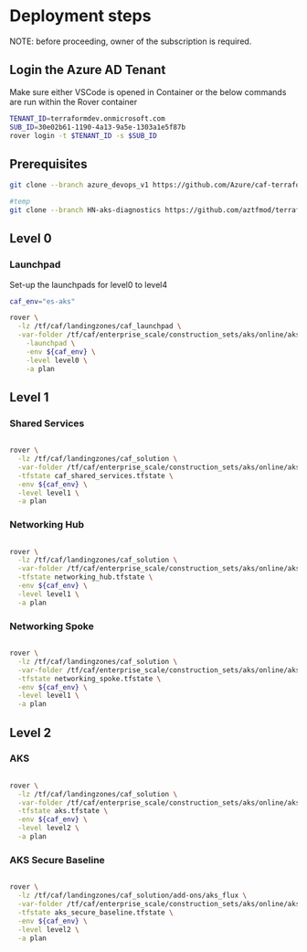 # Deployment steps

NOTE: before proceeding, owner of the subscription is required.

## Login the Azure AD Tenant

Make sure either VSCode is opened in Container or the below commands are run within the Rover container

```bash
TENANT_ID=terraformdev.onmicrosoft.com
SUB_ID=30e02b61-1190-4a13-9a5e-1303a1e5f87b
rover login -t $TENANT_ID -s $SUB_ID
```

## Prerequisites

```bash
git clone --branch azure_devops_v1 https://github.com/Azure/caf-terraform-landingzones.git /tf/caf/landingzones

#temp
git clone --branch HN-aks-diagnostics https://github.com/aztfmod/terraform-azurerm-caf.git /tf/caf/public
```

## Level 0

### Launchpad
Set-up the launchpads for level0 to level4

```bash
caf_env="es-aks"

rover \
  -lz /tf/caf/landingzones/caf_launchpad \
  -var-folder /tf/caf/enterprise_scale/construction_sets/aks/online/aks_secure_baseline/landingzone/configuration/level0/launchpad \
    -launchpad \
    -env ${caf_env} \
    -level level0 \
    -a plan
```
## Level 1

### Shared Services

```bash

rover \
  -lz /tf/caf/landingzones/caf_solution \
  -var-folder /tf/caf/enterprise_scale/construction_sets/aks/online/aks_secure_baseline/landingzone/configuration/level1/shared_services \
  -tfstate caf_shared_services.tfstate \
  -env ${caf_env} \
  -level level1 \
  -a plan

```
### Networking Hub

```bash

rover \
  -lz /tf/caf/landingzones/caf_solution \
  -var-folder /tf/caf/enterprise_scale/construction_sets/aks/online/aks_secure_baseline/landingzone/configuration/level1/networking_hub \
  -tfstate networking_hub.tfstate \
  -env ${caf_env} \
  -level level1 \
  -a plan

```

### Networking Spoke

```bash

rover \
  -lz /tf/caf/landingzones/caf_solution \
  -var-folder /tf/caf/enterprise_scale/construction_sets/aks/online/aks_secure_baseline/landingzone/configuration/level1/networking_spoke \
  -tfstate networking_spoke.tfstate \
  -env ${caf_env} \
  -level level1 \
  -a plan

```
## Level 2

### AKS

```bash

rover \
  -lz /tf/caf/landingzones/caf_solution \
  -var-folder /tf/caf/enterprise_scale/construction_sets/aks/online/aks_secure_baseline/landingzone/configuration/level2/aks \
  -tfstate aks.tfstate \
  -env ${caf_env} \
  -level level2 \
  -a plan

```

### AKS Secure Baseline

```bash

rover \
  -lz /tf/caf/landingzones/caf_solution/add-ons/aks_flux \
  -var-folder /tf/caf/enterprise_scale/construction_sets/aks/online/aks_secure_baseline/landingzone/configuration/level2/aks_secure_baseline \
  -tfstate aks_secure_baseline.tfstate \
  -env ${caf_env} \
  -level level2 \
  -a plan


```